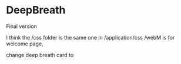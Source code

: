 # DeepBreath
Final version

I think the /css folder is the same one in /application/css
/webM is for welcome page, 

change deep breath card to 

<!--
   <div class="column" onclick="window.location='heartMain.html';">
        <div class="card" id = 'card1' >
            <video autoplay loop muted width="600" height="300">
                <source type="video/webm" src="../webM/heart.webm">
            </video>
        </div>
    </div>
-->
